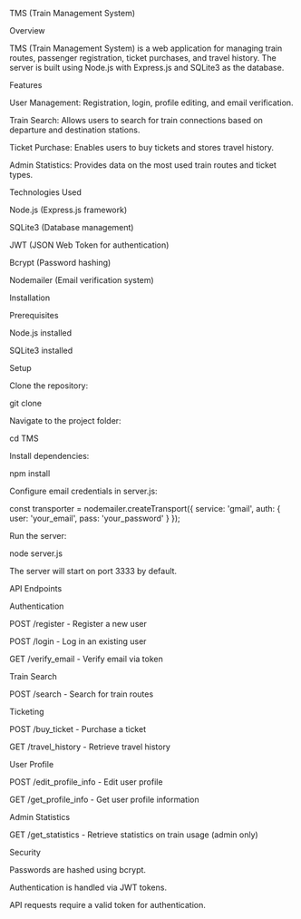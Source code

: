 TMS (Train Management System)

Overview

TMS (Train Management System) is a web application for managing train routes, passenger registration, ticket purchases, and travel history. The server is built using Node.js with Express.js and SQLite3 as the database.

Features

User Management: Registration, login, profile editing, and email verification.

Train Search: Allows users to search for train connections based on departure and destination stations.

Ticket Purchase: Enables users to buy tickets and stores travel history.

Admin Statistics: Provides data on the most used train routes and ticket types.

Technologies Used

Node.js (Express.js framework)

SQLite3 (Database management)

JWT (JSON Web Token for authentication)

Bcrypt (Password hashing)

Nodemailer (Email verification system)

Installation

Prerequisites

Node.js installed

SQLite3 installed

Setup

Clone the repository:

git clone <repository-url>

Navigate to the project folder:

cd TMS

Install dependencies:

npm install

Configure email credentials in server.js:

const transporter = nodemailer.createTransport({
    service: 'gmail',
    auth: {
        user: 'your_email',
        pass: 'your_password'
    }
});

Run the server:

node server.js

The server will start on port 3333 by default.

API Endpoints

Authentication

POST /register - Register a new user

POST /login - Log in an existing user

GET /verify_email - Verify email via token

Train Search

POST /search - Search for train routes

Ticketing

POST /buy_ticket - Purchase a ticket

GET /travel_history - Retrieve travel history

User Profile

POST /edit_profile_info - Edit user profile

GET /get_profile_info - Get user profile information

Admin Statistics

GET /get_statistics - Retrieve statistics on train usage (admin only)

Security

Passwords are hashed using bcrypt.

Authentication is handled via JWT tokens.

API requests require a valid token for authentication.
